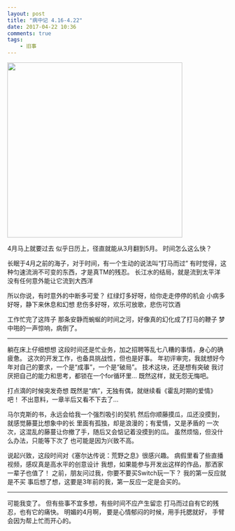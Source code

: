 ```yaml
---
layout: post
title: "病中记 4.16-4.22"
date: 2017-04-22 10:36
comments: true
tags: 
	- 旧事
---
```


<p><img src="/assets/blogImg/diary-22.jpg" alt="" width="400"></p>

4月马上就要过去
似乎日历上，径直就能从3月翻到5月。
时间怎么这么快？

长眠于4月之前的海子，对于时间，有一个生动的说法叫“打马而过”
有时觉得，这种匀速流淌不可变的东西，才是真TM的残忍。
长江水的结局，就是流到太平洋
没有任何意外能让它流到大西洋

所以你说，有时意外的中断多可爱？
红绿灯多好呀，给你走走停停的机会
小病多好呀，静下来休息和幻想
悲伤多好呀，欢乐可放歌，悲伤可饮酒

工作忙完了这阵子
那条安静而蜿蜒的时间之河，好像真的幻化成了打马的鞭子
梦中啪的一声惊响，病倒了。

<!-- more -->

-------------------

躺在床上仔细想想
这段时间还是忙业务，加之招聘等乱七八糟的事情，身心的确疲惫。
这次的开发工作，也备具挑战性，但也是好事。
年初评审完，我就想好今年对自己的要求，一个是“成事”，一个是“破局”。
技术这块，还是想有突破
我讨厌把自己的能力和思考，都锁在一个for循环里…
既然这样，就无怨无悔吧。

打点滴的时候突发奇想
既然是“病”，无独有偶，就继续看《霍乱时期的爱情》吧！
不出意料，一章半后又看不下去了…

马尔克斯的书，永远会给我一个强烈吸引的契机
然后你顺藤摸瓜，瓜还没摸到，就感觉藤蔓比想象中的长
里面有孤独，却是浪漫的；有爱情，又是矛盾的
一次次，这混乱的藤蔓让你撤了手，随后又会惦记着没摸到的瓜。
虽然烦恼，但没什么办法，只能等下次了
也可能是因为兴致不高。

说起兴致，这段时间对《塞尔达传说：荒野之息》很感兴趣。
病假里看了些直播视频，感叹真是高水平的创意设计
我想，如果能参与开发出这样的作品，那洒家一辈子也值了！
之前，朋友问过我，你要不要买Switch玩一下？
我的第一反应就是不买
事后想了想，这要是3年前的我，第一反应一定是会买的。

-------------------

可能我变了。
但有些事不宜多想，有些时间不应产生留恋
打马而过自有它的残忍，也有它的痛快。
明媚的4月啊，
要是心情郁闷的时候，用手托腮就好，
手臂会因为帮上忙而开心的。